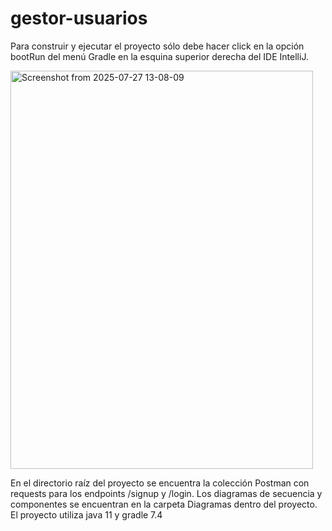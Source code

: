 # gestor-usuarios
Para construir y ejecutar el proyecto sólo debe hacer click en la opción bootRun del menú Gradle
en la esquina superior derecha del IDE IntelliJ. 

<img width="484" height="637" alt="Screenshot from 2025-07-27 13-08-09" src="https://github.com/user-attachments/assets/eec3dc07-dd25-43c9-9b80-dc6946f4998f" />

En el directorio raíz del proyecto se encuentra la colección Postman con requests para los endpoints /signup y /login.
Los diagramas de secuencia y componentes se encuentran en la carpeta Diagramas dentro del proyecto.
El proyecto utiliza java 11 y gradle 7.4
